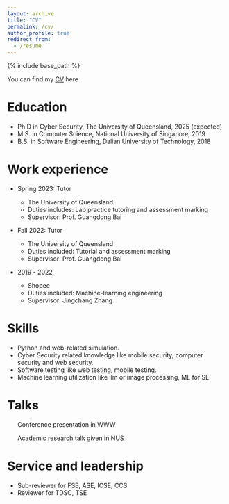 ```yaml
---
layout: archive
title: "CV"
permalink: /cv/
author_profile: true
redirect_from:
  - /resume
---
```


{% include base_path %}

You can find my [CV](https://cosunshine.github.io/files/Resume_updated.pdf) here 


Education
======
* Ph.D in Cyber Security, The University of Queensland, 2025 (expected)
* M.S. in Computer Science, National University of Singapore, 2019
* B.S. in Software Engineering, Dalian University of Technology, 2018

Work experience
======
* Spring 2023: Tutor
  * The University of Queensland
  * Duties includes: Lab practice tutoring and assessment marking
  * Supervisor: Prof. Guangdong Bai

* Fall 2022: Tutor
  * The University of Queensland
  * Duties included: Tutorial and assessment marking
  * Supervisor: Prof. Guangdong Bai

* 2019 - 2022
  * Shopee
  * Duties included: Machine-learning engineering
  * Supervisor: Jingchang Zhang
  
Skills
======
* Python and web-related simulation.
* Cyber Security related knowledge like mobile security, computer security and web security.
* Software testing like web testing, mobile testing.
* Machine learning utilization like llm or image processing, ML for SE


  
Talks
======
  <ul>Conference presentation in WWW</ul>
  <ul>Academic research talk given in NUS</ul>
  

  
Service and leadership
======
* Sub-reviewer for FSE, ASE, ICSE, CCS
* Reviewer for TDSC, TSE
 
